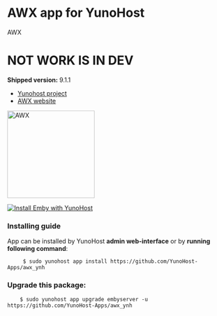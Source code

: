 # AWX app for YunoHost
AWX

# NOT WORK IS IN DEV

**Shipped version:** 9.1.1

- [Yunohost project](https://yunohost.org)
- [AWX website](https://github.com/ansible/awx)


<img src="https://raw.githubusercontent.com/ansible/awx-logos/master/awx/ui/client/assets/logo-login.svg?sanitize=true" width=200 alt="AWX" />


[![Install Emby with YunoHost](https://install-app.yunohost.org/install-with-yunohost.png)](https://install-app.yunohost.org/?app=awx)


### Installing guide

 App can be installed by YunoHost **admin web-interface** or by **running following command**:

         $ sudo yunohost app install https://github.com/YunoHost-Apps/awx_ynh

 
### Upgrade this package:

        $ sudo yunohost app upgrade embyserver -u https://github.com/YunoHost-Apps/awx_ynh
